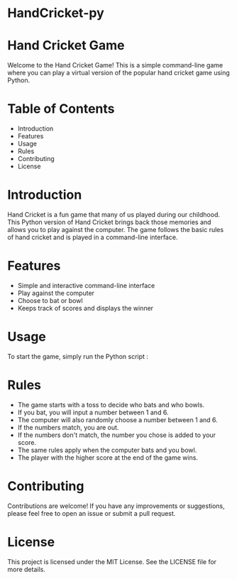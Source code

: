 # HandCricket-py
# Hand Cricket Game
Welcome to the Hand Cricket Game! This is a simple command-line game where you can play a virtual version of the popular hand cricket game using Python.

# Table of Contents
- Introduction
- Features
- Usage
- Rules
- Contributing
- License
# Introduction
Hand Cricket is a fun game that many of us played during our childhood. This Python version of Hand Cricket brings back those memories and allows you to play against the computer. The game follows the basic rules of hand cricket and is played in a command-line interface.

# Features
- Simple and interactive command-line interface
- Play against the computer
- Choose to bat or bowl
- Keeps track of scores and displays the winner

# Usage
To start the game, simply run the Python script :

# Rules
- The game starts with a toss to decide who bats and who bowls.
- If you bat, you will input a number between 1 and 6.
- The computer will also randomly choose a number between 1 and 6.
- If the numbers match, you are out.
- If the numbers don't match, the number you chose is added to your score.
- The same rules apply when the computer bats and you bowl.
- The player with the higher score at the end of the game wins.
# Contributing
Contributions are welcome! If you have any improvements or suggestions, please feel free to open an issue or submit a pull request.

# License
This project is licensed under the MIT License. See the LICENSE file for more details.

